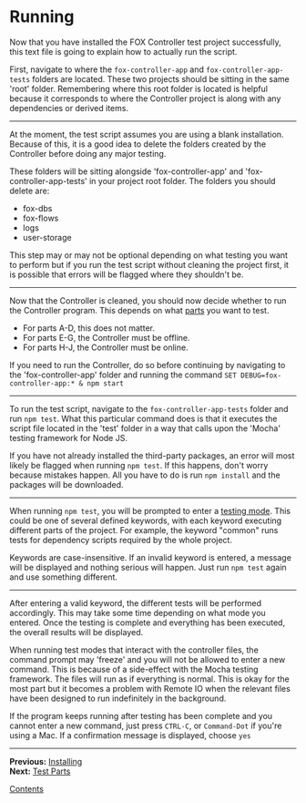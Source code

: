 # Running

Now that you have installed the FOX Controller test project successfully, this text file is going to explain how to actually run the script.

First, navigate to where the `fox-controller-app` and `fox-controller-app-tests` folders are located. These two projects should be sitting in the same 'root' folder. Remembering where this root folder is located is helpful because it corresponds to where the Controller project is along with any dependencies or derived items.

---

At the moment, the test script assumes you are using a blank installation. Because of this, it is a good idea to delete the folders created by the Controller before doing any major testing.

These folders will be sitting alongside 'fox-controller-app' and 'fox-controller-app-tests' in your project root folder. The folders you should delete are:

* fox-dbs
* fox-flows
* logs
* user-storage

This step may or may not be optional depending on what testing you want to perform but if you run the test script without cleaning the project first, it is possible that errors will be flagged where they shouldn't be.

---

Now that the Controller is cleaned, you should now decide whether to run the Controller program. This depends on what [parts](./parts.md) you want to test.

* For parts A-D, this does not matter.
* For parts E-G, the Controller must be offline.
* For parts H-J, the Controller must be online.

If you need to run the Controller, do so before continuing by navigating to the 'fox-controller-app' folder and running the command `SET DEBUG=fox-controller-app:* & npm start`

---

To run the test script, navigate to the `fox-controller-app-tests` folder and run `npm test`. What this particular command does is that it executes the script file located in the 'test' folder in a way that calls upon the 'Mocha' testing framework for Node JS.

If you have not already installed the third-party packages, an error will most likely be flagged when running `npm test`. If this happens, don't worry because mistakes happen. All you have to do is run `npm install` and the packages will be downloaded.

---

When running `npm test`, you will be prompted to enter a [testing mode](./modes.md). This could be one of several defined keywords, with each keyword executing different parts of the project. For example, the keyword "common" runs tests for dependency scripts required by the whole project.

Keywords are case-insensitive. If an invalid keyword is entered, a message will be displayed and nothing serious will happen. Just run `npm test` again and use something different.

---

After entering a valid keyword, the different tests will be performed accordingly. This may take some time depending on what mode you entered. Once the testing is complete and everything has been executed, the overall results will be displayed.

When running test modes that interact with the controller files, the command prompt may 'freeze' and you will not be allowed to enter a new command. This is because of a side-effect with the Mocha testing framework. The files will run as if everything is normal. This is okay for the most part but it becomes a problem with Remote IO when the relevant files have been designed to run indefinitely in the background.

If the program keeps running after testing has been complete and you cannot enter a new command, just press `CTRL-C`, or `Command-Dot` if you're using a Mac. If a confirmation message is displayed, choose `yes`

---

**Previous:** [Installing](./install.md)  
**Next:** [Test Parts](./parts.md)

[Contents](./readme.md)